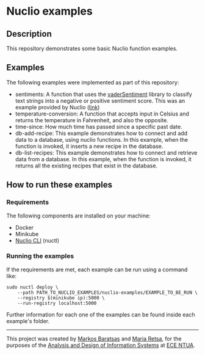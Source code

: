 # Nuclio examples
## Description
This repository demonstrates some basic Nuclio function examples.

## Examples
The following examples were implemented as part of this repository:
* sentiments: A function that uses the [vaderSentiment](https://github.com/cjhutto/vaderSentiment) library to classify text strings into a negative or positive sentiment score. This was an example provided by Nuclio ([link](https://github.com/nuclio/nuclio/tree/master/hack/examples/python/sentiments))
* temperature-conversion: A function that accepts input in Celsius and returns the temperature in Fahrenheit, and also the opposite.
* time-since: How much time has passed since a specific past date.
* db-add-recipe: This example demonstrates how to connect and add data to a database, using nuclio functions. In this example, when the function is invoked, it inserts a new recipe in the database.
* db-list-recipes: This example demonstrates how to connect and retrieve data from a database. In this example, when the function is invoked, it returns all the existing recipes that exist in the database.

## How to run these examples

### Requirements
The following components are installed on your machine:
- Docker
- Minikube
- [Nuclio CLI](https://nuclio.io/docs/latest/reference/nuctl/nuctl/) (nuctl)

### Running the examples
If the requirements are met, each example can be run using a command like:
```
sudo nuctl deploy \
    --path PATH_TO_NUCLIO_EXAMPLES/nuclio-examples/EXAMPLE_TO_BE_RUN \
    --registry $(minikube ip):5000 \
    --run-registry localhost:5000
```
Further information for each one of the examples can be found inside each example's folder.

---
This project was created by [Markos Baratsas](https://github.com/markosbaratsas) and [Maria Retsa](https://github.com/mariartc), for the purposes of the [Analysis and Design of Information Systems](https://www.ece.ntua.gr/en/undergraduate/courses/3321) at [ECE NTUA](https://www.ece.ntua.gr/en).
